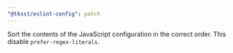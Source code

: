 ```yaml
---
"@tksst/eslint-config": patch
---
```


Sort the contents of the JavaScript configuration in the correct order. This disable `prefer-regex-literals`.
